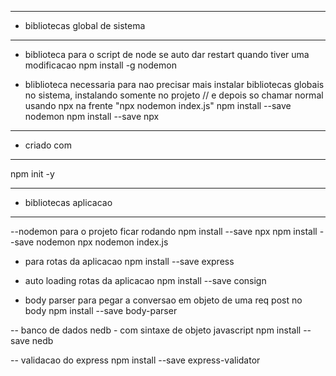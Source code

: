 --- ---------------------------------------------------
- bibliotecas global de sistema
--- ---------------------------------------------------
- biblioteca para o script de node se auto dar restart quando tiver uma modificacao
 npm install -g nodemon 
 
 - bliblioteca necessaria para nao precisar mais instalar bibliotecas globais no sistema, instalando somente no projeto
// e depois so chamar normal usando npx na frente "npx nodemon index.js"
  npm install --save nodemon 
  npm install --save npx

   
  
--- ---------------------------------------------------
- criado com
--- ---------------------------------------------------
npm init -y


--- ---------------------------------------------------
- bibliotecas aplicacao
--- ---------------------------------------------------

--nodemon para o projeto ficar rodando 
npm install --save npx
npm install --save nodemon
npx nodemon index.js

- para rotas da aplicacao
npm install --save express

- auto loading rotas da aplicacao
npm install --save consign

- body parser para pegar a conversao em objeto de uma req post no body
npm install --save body-parser

-- banco de dados nedb - com sintaxe de objeto javascript
npm install --save nedb

-- validacao do express
npm install --save express-validator





